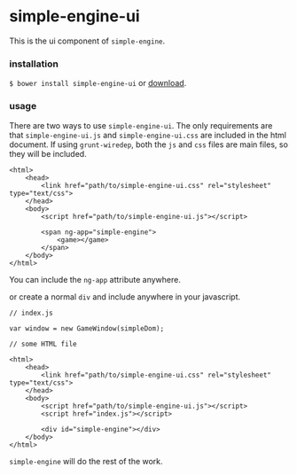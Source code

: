 # simple-engine-ui
This is the ui component of `simple-engine`.

### installation
`$ bower install simple-engine-ui` or [download](https://github.com/apizzimenti/simple-engine-ui/archive/master.zip).

### usage
There are two ways to use `simple-engine-ui`. The only requirements are that
`simple-engine-ui.js` and `simple-engine-ui.css` are included in the html document.
If using `grunt-wiredep`, both the `js` and `css` files are main files, so they will be
included.

    <html>
        <head>
            <link href="path/to/simple-engine-ui.css" rel="stylesheet" type="text/css">
        </head>
        <body>
            <script href="path/to/simple-engine-ui.js"></script>
            
            <span ng-app="simple-engine">
                <game></game>
            </span>
        </body>
    </html>
    
You can include the `ng-app` attribute anywhere.
    
or create a normal `div` and include anywhere in your javascript.

    // index.js
    
    var window = new GameWindow(simpleDom);
    
    // some HTML file
    
    <html>
        <head>
            <link href="path/to/simple-engine-ui.css" rel="stylesheet" type="text/css">
        </head>
        <body>
            <script href="path/to/simple-engine-ui.js"></script>
            <script href="index.js"></script>
            
            <div id="simple-engine"></div>
        </body>
    </html>
    
`simple-engine` will do the rest of the work.
